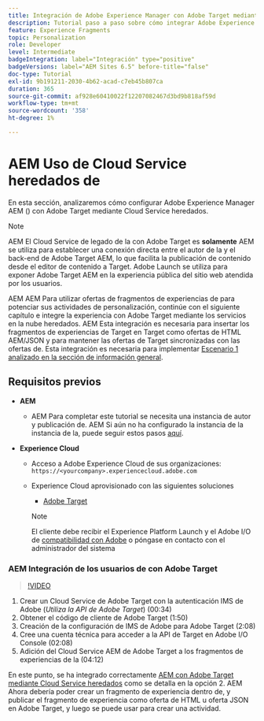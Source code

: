 ```yaml
---
title: Integración de Adobe Experience Manager con Adobe Target mediante Cloud Service
description: Tutorial paso a paso sobre cómo integrar Adobe Experience Manager AEM () con Adobe Target mediante AEM Cloud Service
feature: Experience Fragments
topic: Personalization
role: Developer
level: Intermediate
badgeIntegration: label="Integración" type="positive"
badgeVersions: label="AEM Sites 6.5" before-title="false"
doc-type: Tutorial
exl-id: 9b191211-2030-4b62-acad-c7eb45b807ca
duration: 365
source-git-commit: af928e60410022f12207082467d3bd9b818af59d
workflow-type: tm+mt
source-wordcount: '358'
ht-degree: 1%

---
```


# AEM Uso de Cloud Service heredados de

En esta sección, analizaremos cómo configurar Adobe Experience Manager AEM () con Adobe Target mediante Cloud Service heredados.

>[!NOTE]
>
> AEM El Cloud Service de legado de la con Adobe Target es **solamente** AEM se utiliza para establecer una conexión directa entre el autor de la y el back-end de Adobe Target AEM, lo que facilita la publicación de contenido desde el editor de contenido a Target. Adobe Launch se utiliza para exponer Adobe Target AEM en la experiencia pública del sitio web atendida por los usuarios.

AEM AEM Para utilizar ofertas de fragmentos de experiencias de para potenciar sus actividades de personalización, continúe con el siguiente capítulo e integre la experiencia con Adobe Target mediante los servicios en la nube heredados. AEM Esta integración es necesaria para insertar los fragmentos de experiencias de Target en Target como ofertas de HTML AEM/JSON y para mantener las ofertas de Target sincronizadas con las ofertas de. Esta integración es necesaria para implementar [Escenario 1 analizado en la sección de información general](./overview.md#personalization-using-aem-experience-fragment).

## Requisitos previos

* **AEM**

   * AEM Para completar este tutorial se necesita una instancia de autor y publicación de. AEM Si aún no ha configurado la instancia de la instancia de la, puede seguir estos pasos [aquí](./implementation.md#set-up-aem).

* **Experience Cloud**
   * Acceso a Adobe Experience Cloud de sus organizaciones: `https://<yourcompany>.experiencecloud.adobe.com`
   * Experience Cloud aprovisionado con las siguientes soluciones
      * [Adobe Target](https://experiencecloud.adobe.com)

     >[!NOTE]
     >
     > El cliente debe recibir el Experience Platform Launch y el Adobe I/O de [compatibilidad con Adobe](https://helpx.adobe.com/es/contact/enterprise-support.ec.html) o póngase en contacto con el administrador del sistema

### AEM Integración de los usuarios de con Adobe Target

>[!VIDEO](https://video.tv.adobe.com/v/28428?quality=12&learn=on)

1. Crear un Cloud Service de Adobe Target con la autenticación IMS de Adobe (*Utiliza la API de Adobe Target*) (00:34)
2. Obtener el código de cliente de Adobe Target (1:50)
3. Creación de la configuración de IMS de Adobe para Adobe Target (2:08)
4. Cree una cuenta técnica para acceder a la API de Target en Adobe I/O Console (02:08)
5. Adición del Cloud Service AEM de Adobe Target a los fragmentos de experiencias de la (04:12)

En este punto, se ha integrado correctamente [AEM con Adobe Target mediante Cloud Service heredados](./using-aem-cloud-services.md#integrating-aem-target-options) como se detalla en la opción 2. AEM Ahora debería poder crear un fragmento de experiencia dentro de, y publicar el fragmento de experiencia como oferta de HTML u oferta JSON en Adobe Target, y luego se puede usar para crear una actividad.
